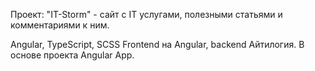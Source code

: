Проект: "IT-Storm" - сайт с IT услугами, полезными статьями и комментариями к ним.

Angular, TypeScript, SCSS
Frontend на Angular, backend Айтилогия.
В основе проекта Angular App.


